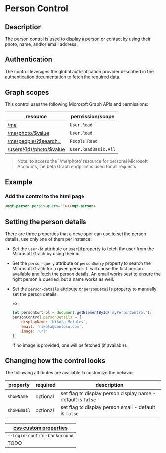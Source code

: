 # Person Control

## Description
The person control is used to display a person or contact by using their photo, name, and/or email address. 

## Authentication

The control leverages the global authentication provider described in the [authentication documentation](./../providers.md) to fetch the required data.

## Graph scopes

This control uses the following Microsoft Graph APIs and permissions:

| resource | permission/scope |
| - | - |
| [/me](https://docs.microsoft.com/en-us/graph/api/user-get?view=graph-rest-1.0) | `User.Read` |
| [/me/photo/$value](https://docs.microsoft.com/en-us/graph/api/profilephoto-get?view=graph-rest-beta) | `User.Read` |
| [/me/people/?$search=](https://docs.microsoft.com/en-us/graph/api/user-list-people?view=graph-rest-1.0) | `People.Read` |
| [/users/{id}/photo/$value](https://docs.microsoft.com/en-us/graph/api/user-list-people?view=graph-rest-1.0) | `User.ReadBasic.All` |

> Note: to access the `/me/photo' resource for personal Microsoft Accounts, the beta Graph endpoint is used for all requests

## Example

### Add the control to the html page
```html
<mgt-person person-query=""></mgt-person>
```

## Setting the person details

There are three properties that a developer can use to set the person details, use only one of them per instance:

* Set the `user-id` attribute or `userId` property to fetch the user from the Microsoft Graph by using their id.  

* Set the `person-query` attribute or `personQuery` property to search the Microsoft Graph for a given person. It will chose the first person available and fetch the person details. An email works best to ensure the right person is queried, but a name works as well.

* Set the `person-details` attribute or `personDetails` property to manually set the person details.

    Ex: 

    ```js
    let personControl = document.getElementById('myPersonControl');
    personControl.personDetails = {
        displayName: 'Nikola Metulev',
        email: 'nikola@contoso.com',
        image: 'url'
    }
    ```

  If no image is provided, one will be fetched (if available).

## Changing how the control looks

The following attributes are available to customize the behavior

| property  | required  | description |
| --- | --- | --- |
| `showName` | optional | set flag to display person display name - default is `false` |
| `showEmail` | optional | set flag to display person email - default is `false` |


| [css custom properties](../styling-controls.md#css-custom-properties) |
| - |
| `--login-control-background` | 
| TODO
